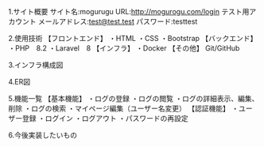 1.サイト概要
サイト名:mogurugu
URL:http://mogurogu.com/login
テスト用アカウント
メールアドレス:test@test.test
パスワード:testtest

2.使用技術
【フロントエンド】
・HTML
・CSS
・Bootstrap
【バックエンド】
・PHP　8.2
・Laravel　8
【インフラ】
・Docker
【その他】
Git/GitHub

3.インフラ構成図

4.ER図

5.機能一覧
【基本機能】
・ログの登録
・ログの閲覧
・ログの詳細表示、編集、削除
・ログの検索
・マイページ編集（ユーザー名変更）
【認証機能】
・ユーザー登録
・ログイン
・ログアウト
・パスワードの再設定

6.今後実装したいもの